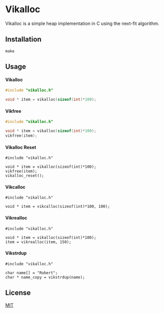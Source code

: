 <!---
Used https://www.makeareadme.com/ as a reference for making this readme
-->
# Vikalloc
Vikalloc is a simple heap implementation in C using the next-fit algorithm.

## Installation
`make`

## Usage
#### Vikalloc
```c
#include "vikalloc.h"

void * item = vikalloc(sizeof(int)*100);
```

#### Vikfree
```c
#include "vikalloc.h"

void * item = vikalloc(sizeof(int)*100);
vikfree(item);
```

#### Vikalloc Reset
```
#include "vikalloc.h"

void * item = vikalloc(sizeof(int)*100);
vikfree(item);
vikalloc_reset();
```

#### Vikcalloc
```
#include "vikalloc.h"

void * item = vikcalloc(sizeof(int)*100, 100);
```

#### Vikrealloc
```
#include "vikalloc.h"

void * item = vikalloc(sizeof(int)*100);
item = vikrealloc(item, 150);
```

#### Vikstrdup
```
#include "vikalloc.h"

char name[] = "Robert";
char * name_copy = vikstrdup(name);
```

## License
[MIT](https://choosealicense.com/licenses/mit/)


